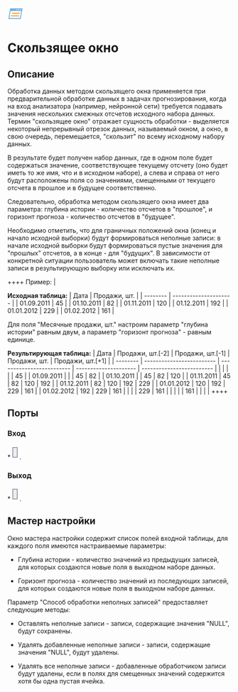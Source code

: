 ![](../../media/app/icons/component_18/component_default-11.svg)
# Скользящее окно

## Описание
Обработка данных методом скользящего окна применяется при предварительной обработке данных в задачах прогнозирования, когда на вход анализатора (например, нейронной сети) требуется подавать значения нескольких смежных отсчетов исходного набора данных. Термин "скользящее окно" отражает сущность обработки - выделяется некоторый непрерывный отрезок данных, называемый окном, а окно, в свою очередь, перемещается, "скользит" по всему исходному набору данных.

В результате будет получен набор данных, где в одном поле будет содержаться значение, соответствующее текущему отсчету (оно будет иметь то же имя, что и в исходном наборе), а слева и справа от него будут расположены поля со значениями, смещенными от текущего отсчета в прошлое и в будущее соответственно.

Следовательно, обработка методом скользящего окна имеет два параметра: глубина истории - количество отсчетов в "прошлое", и горизонт прогноза - количество отсчетов в "будущее".

Необходимо отметить, что для граничных положений окна (конец и начало исходной выборки) будут формироваться неполные записи: в начале исходной выборки будут формироваться пустые значения для "прошлых" отсчетов, а в конце - для "будущих". В зависимости от конкретной ситуации пользователь может включать такие неполные записи в результирующую выборку или исключать их.


++++  Пример:  |

**Исходная таблица:**
 | Дата   | Продажи, шт. | 
 | --------   | --------------------- | 
 | 01.09.2011 | 45                    | 
 | 01.10.2011 | 82                    | 
 | 01.11.2011 | 120                   | 
 | 01.12.2011 | 192                   | 
 | 01.01.2012 | 229                   | 
 | 01.02.2012 | 161                   | 

Для поля "Месячные продажи, шт." настроим параметр "глубина истории" равным двум, а параметр "горизонт прогноза" - равным единице.

    

**Результирующая таблица:**
 | Дата   | Продажи, шт.[-2] | Продажи, шт.[-1] | Продажи, шт. | Продажи, шт.[+1] | 
 | --------   | ------------------------- | ------------------------- | --------------------- | ------------------------- | 
 |            |                           |                           |                       | 45                        | 
 | 01.09.2011 |                           |                           | 45                    | 82                        | 
 | 01.10.2011 |                           | 45                        | 82                    | 120                       | 
 | 01.11.2011 | 45                        | 82                        | 120                   | 192                       | 
 | 01.12.2011 | 82                        | 120                       | 192                   | 229                       | 
 | 01.01.2012 | 120                       | 192                       | 229                   | 161                       | 
 | 01.02.2012 | 192                       | 229                       | 161                   |                           | 
 |            | 229                       | 161                       |                       |                           | 
 |            | 161                       |                           |                       |                           | 
++++


## Порты

### Вход

   *![](../../media/app/icons/ports/output_table_inactive.svg). 
### Выход

   *![](../../media/app/icons/ports/output_table_inactive.svg).


## Мастер настройки

Окно мастера настройки содержит список полей входной таблицы, для каждого поля имеются настраиваемые параметры:

*  Глубина истории - количество значений из предыдущих записей, для которых создаются новые поля в выходном наборе данных.

*  Горизонт прогноза - количество значений из последующих записей, для которых создаются новые поля в выходном наборе данных.

Параметр "Способ обработки неполных записей" предоставляет следующие методы:

*  Оставлять неполные записи - записи, содержащие значения "NULL", будут сохранены.

*  Удалять добавленные неполные записи - записи, содержащие значения "NULL", будут удалены.

*  Удалять все неполные записи - добавленные обработчиком записи будут удалены, если в полях для смещенных значений содержится хотя бы одна пустая ячейка.


